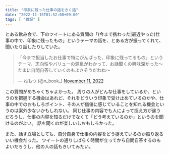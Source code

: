 ```yaml
---
title: "印象に残った仕事の話をきく話"
date: "2022-11-15T01:52:00+09:00"
tags: [ "雑記" ]
---
```


とある飲み会で、下のツイートにある質問の「(今まで携わった|最近やった)仕事の中で、印象に残ったもの」というテーマの話を、とある方が振ってくれて、聞いたり話したりしていた。

<blockquote class="twitter-tweet"><p lang="ja" dir="ltr">「今まで担当したお仕事で特にがんばった、印象に残ってるもの」というテーマ、志向性やバリューの源泉がわかって、お話聞くの興味深かった〜たまに自問自答していくのもよさそうだわね〜</p>&mdash; ねもつ (@n_book_) <a href="https://twitter.com/n_book_/status/1591101355162497024?ref_src=twsrc%5Etfw">November 11, 2022</a></blockquote> <script async src="https://platform.twitter.com/widgets.js" charset="utf-8"></script> 

この質問がめちゃくちゃよかった。
周りの人がどんな仕事をしているか、というのを把握する機会はあれど、それをどういう印象で受け止めているのかや、仕事の中でのおもしろポイント、その人が価値に感じていることを知れる機会というのは案外少ないかもしれない。
同じ仕事の内容でも人によって捉え方が違うだろうし、仕事の内容を知るだけでなくて「どう考えているのか」というのを聞けるのがよい。
話を聞くのが楽しいしおもしろかった。

また、話す立場としても、自分自身で仕事の内容をどう捉えているのか振り返るいい機会だった。
ツイートの通りしばらく時間が立ってから自問自答するのもよいだろうし、他の人の話もきいてみたい。
